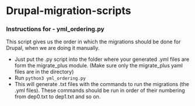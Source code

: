 # Drupal-migration-scripts

### Instructions for - yml_ordering.py
This script gives us the order in which the migrations should be done for Drupal, when we are doing it manually.
- Just put the .py script into the folder where your generated .yml files are form the migrate_plus module. (Make sure only the migrate_plus yaml files are in the directory)
- Run `python3 yml_ordering.py`
- This will generate .txt files with the commands to run the migrations (the .yml files). These commands should be run in order of their numbering from dep0.txt to dep1.txt and so on.
